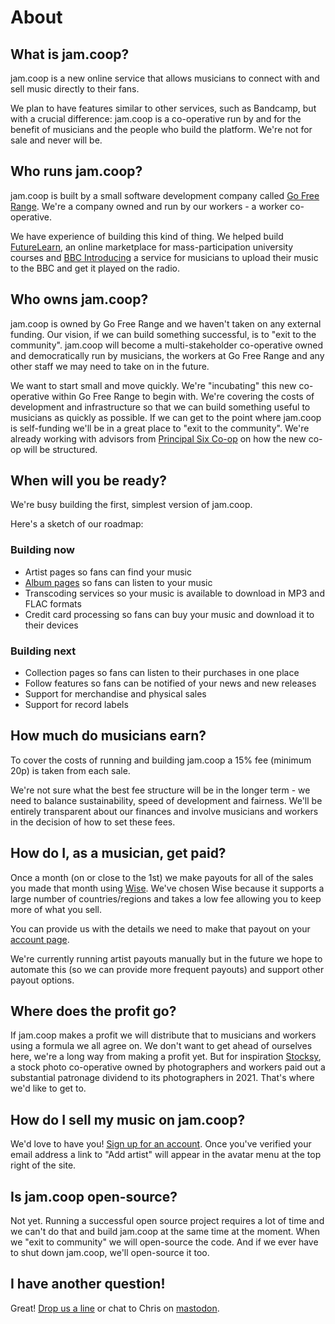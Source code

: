 # About

## What is jam.coop?

jam.coop is a new online service that allows musicians
to connect with and sell music directly to their fans.

We plan to have features similar to other services,
such as Bandcamp, but with a crucial difference: jam.coop is a
co-operative run by and for the benefit of musicians and the people
who build the platform. We're not for sale and never will be.

## Who runs jam.coop?

jam.coop is built by a small software development company called [Go Free Range](https://gofreerange.com). We're a company owned and run by our workers - a worker co-operative.

We have experience of building this kind of thing. We helped build [FutureLearn](https://futurelearn.com), an online marketplace for
mass-participation university courses and [BBC Introducing](https://www.bbc.co.uk/introducing) a service for
musicians to upload their music to the BBC and get it played on the
radio.

## Who owns jam.coop?

jam.coop is owned by Go Free Range and we haven't taken on any external funding. Our vision, if we can build something successful, is to "exit to the community". jam.coop will become a multi-stakeholder co-operative owned and democratically run by
musicians, the workers at Go Free Range and any other staff we may
need to take on in the future.

We want to start small and move quickly. We're "incubating" this new co-operative within Go Free Range to begin with. We're covering the costs of development and infrastructure so that we can build something useful to musicians as quickly as possible. If we can get to the point where jam.coop is self-funding we'll be in a great place to "exit to the community". We're already working with advisors from [Principal Six Co-op](https://www.uk.coop/directory/principle-six) on how the new co-op will be structured.

## When will you be ready?

We're busy building the first, simplest version of jam.coop.

Here's a sketch of our roadmap:

### Building now

- Artist pages so fans can find your music
- [Album pages](/artists/under-shaded-trees/albums/1858) so fans can listen to your music
- Transcoding services so your music is available to download in MP3 and FLAC formats
- Credit card processing so fans can buy your music and download it to their devices

### Building next

- Collection pages so fans can listen to their purchases in one place
- Follow features so fans can be notified of your news and new releases
- Support for merchandise and physical sales
- Support for record labels

## How much do musicians earn?

To cover the costs of running and building jam.coop a 15% fee (minimum 20p) is taken from each sale.

We're not sure what the best fee structure will be in the longer term - we need to balance sustainability, speed of development and fairness. We'll be entirely transparent about our finances and involve musicians and workers in the decision of how to set these fees.

## How do I, as a musician, get paid?

Once a month (on or close to the 1st) we make payouts for all of the sales you made that month using [Wise](https://wise.com). We've chosen Wise because it supports a large number of countries/regions and takes a low fee allowing you to keep more of what you sell.

You can provide us with the details we need to make that payout on your [account page](https://jam.coop/account).

We're currently running artist payouts manually but in the future we hope to automate this (so we can provide more frequent payouts) and support other payout options.

## Where does the profit go?

If jam.coop makes a profit we will distribute that to musicians and workers using a formula we all agree on. We don't want to get ahead of
ourselves here, we're a long way from making a profit yet. But for
inspiration [Stocksy](https://share.stocksy.com/patronage-2021),
a stock photo co-operative owned by photographers and workers paid out
a substantial patronage dividend to its photographers in 2021. That's
where we'd like to get to.

## How do I sell my music on jam.coop?

We'd love to have you! [Sign up for an account](https://jam.coop/sign_up). Once you've verified your email address a link to "Add artist" will appear in the avatar menu at the top right of the site.

## Is jam.coop open-source?

Not yet. Running a successful open source project requires a lot of time and we can't do that and build jam.coop at the same time at the moment. When we "exit to community" we will open-source the code. And if we ever have to shut down jam.coop, we'll open-source it too.

## I have another question!

Great! [Drop us a line](mailto:contact@jam.coop) or chat to Chris
on [mastodon](https://ruby.social/@chrislowis).

